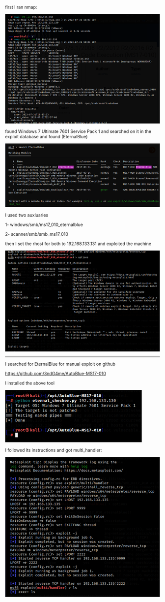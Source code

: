 first I ran nmap:

![](attachment/ece8087347b6576de9a33b9faa39f076.png)

found Windows 7 Ultimate 7601 Service Pack 1 and searched on it in the exploit database and found (EternalBlue)

[](https://www.notion.soundefined)

![](attachment/e8a946fb4b59bedceaa3f94f37d5d7cb.png)

I used two auxluaries

  

1- windows/smb/ms17_010_eternalblue

2- scanner/smb/smb_ms17_010

  

then I set the rhost for both to 192.168.133.131 and exploited the machine

![](attachment/75d9e4ada74004e8de8700c46ec2b335.png)

---

I searched for EternalBlue for manual exploit on github

https://github.com/3ndG4me/AutoBlue-MS17-010

I installed the above tool

![](attachment/37b0ed35f49b4748e0d9ecb08f098675.png)

I followed its instructions and got multi_handler:

![](attachment/e773ef200d39156c431da704756f4aa2.png)